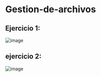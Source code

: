 # Gestion-de-archivos
## Ejercicio 1:
![image](https://github.com/user-attachments/assets/6d491aa1-9695-49f4-9550-343c6e6228ad)

## ejercicio 2:
![image](https://github.com/user-attachments/assets/8dfd469b-a82d-47d9-8124-07c643b4ae72)
